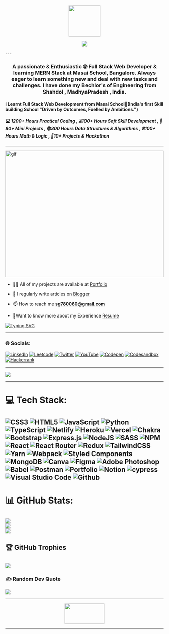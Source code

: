 
<div id="header" align="center">
  <img src="https://media.giphy.com/media/M9gbBd9nbDrOTu1Mqx/giphy.gif" width="100"/>
</div>
<!-- Typing SVG by DenverCoder1 - https://github.com/DenverCoder1/readme-typing-svg -->
<p align="center">
  <a href="https://github.com/DenverCoder1/readme-typing-svg">
    <img src="https://readme-typing-svg.demolab.com/?lines=Hi!👋I am Shikha Gupta; I am a Full-stack%20web%20developer 👨🏻‍💻;🤓 Curious%20to%20learn%20new%20things !&font=Fira%20Code&center=true&width=1000&height=40&color=FFFFFF&vCenter=true&size=22&pause=1000"></a>
</p>
---
<h3 align="center">A passionate & Enthusiastic 🤓 Full Stack Web Developer & learning MERN Stack at Masai School, Bangalore. Always eager to learn something new and deal with new tasks and challenges. I have done my Bechlor's of Engineering from Shahdol , MadhyaPradesh , India.</h3>

<h4> i Learnt Full Stack Web Development from Masai School🏫(India's first Skill building School "Driven by Outcomes, Fuelled by Ambitions.")</h4>
<h5>
💻 1200+ Hours Practical Coding ,
⌛100+ Hours Soft Skill Development ,
🌟80+ Mini Projects ,
📚300 Hours Data Structures & Algorithms ,
⏰100+ Hours Math & Logic ,
🧾10+ Projects & Hackathon 
</h5>

---

<img   src = "https://images.lemonly.com/wp-content/uploads/2018/08/07150313/Homebase_Thumb_v01.gif" alt="gif" width="100%" height="400px"/>

- 👨‍💻 All of my projects are available at <a href ="https://github.com/shikhu51197/shikhu51197.github.io" >Portfolio</a>

- 📝 I regularly write articles on <a href="https://www.blogger.com/blog/posts/6169788829781744859?tab=rj" >Blogger</a>

- 📫 How to reach me **sg780060@gmail.com**

- 📄Want to know more about my Experience <a href="https://drive.google.com/file/d/1Ft3zyA6KHRmaUC3C9FAr6p_9tWgwrQJi/view?usp=share_link">Resume</a>


[![Typing SVG](https://readme-typing-svg.demolab.com?font=Fira+Code&duration=3000&pause=100&color=FFC0CB&width=200&height=80&lines=Learning+React.js💻;Learned+React.js💻;Learned+javascript💻;Learned+Html💻;Learned+css💻)](https://git.io/typing-svg)



---


<h3 align="left">🌐 Socials:</h3>

[![LinkedIn](https://img.shields.io/badge/LinkedIn-%230077B5.svg?style=plastic&logo=linkedin&logoColor=white)](https://www.linkedin.com/in/shikha-gupta-12a2b5199) [![Leetcode](https://img.shields.io/badge/-leetcode-FE7A16?style=plastic&logo=leetcode&logoColor=white)](https://leetcode.com/sg780060) [![Twitter](https://img.shields.io/badge/Twitter-%231DA1F2.svg?style=plastic&logo=Twitter&logoColor=white)](https://twitter.com/shikhag61708689) [![YouTube](https://img.shields.io/badge/YouTube-%23FF0000.svg?style=plastic&logo=YouTube&logoColor=white)](https://youtube.com/@shikhadmentor8552) [![Codepen](https://img.shields.io/badge/codepen-%230077B5.svg?style=plastic&logo=codepen&logoColor=white)](https://codepen.io/shikhu51197) [![Codesandbox](https://img.shields.io/badge/-codesandbox-FE7A16?style=plastic&logo=codesandbox&logoColor=white)](https://codesandbox.io/u/shikhu51197) [![Hackerrank](https://img.shields.io/badge/hackerrank-%231DA1F2.svg?style=plastic&logo=hackerrank&logoColor=white)](https://www.hackerrank.com/sg780060?hr_r=1) 


---


[![](https://visitcount.itsvg.in/api?id=shikhu51197&icon=0&color=0)](https://visitcount.itsvg.in)


---

# 💻 Tech Stack:
![CSS3](https://img.shields.io/badge/css3-%231572B6.svg?style=plastic&logo=css3&logoColor=white) ![HTML5](https://img.shields.io/badge/html5-%23E34F26.svg?style=plastic&logo=html5&logoColor=white) ![JavaScript](https://img.shields.io/badge/javascript-%23323330.svg?style=plastic&logo=javascript&logoColor=%23F7DF1E) ![Python](https://img.shields.io/badge/python-3670A0?style=plastic&logo=python&logoColor=ffdd54) ![TypeScript](https://img.shields.io/badge/typescript-%23007ACC.svg?style=plastic&logo=typescript&logoColor=white) ![Netlify](https://img.shields.io/badge/netlify-%23000000.svg?style=plastic&logo=netlify&logoColor=#00C7B7) ![Heroku](https://img.shields.io/badge/heroku-%23430098.svg?style=plastic&logo=heroku&logoColor=white) ![Vercel](https://img.shields.io/badge/vercel-%23000000.svg?style=plastic&logo=vercel&logoColor=white) ![Chakra](https://img.shields.io/badge/chakra-%234ED1C5.svg?style=plastic&logo=chakraui&logoColor=white) ![Bootstrap](https://img.shields.io/badge/bootstrap-%23563D7C.svg?style=plastic&logo=bootstrap&logoColor=white) ![Express.js](https://img.shields.io/badge/express.js-%23404d59.svg?style=plastic&logo=express&logoColor=%2361DAFB) ![NodeJS](https://img.shields.io/badge/node.js-6DA55F?style=plastic&logo=node.js&logoColor=white) ![SASS](https://img.shields.io/badge/SASS-hotpink.svg?style=plastic&logo=SASS&logoColor=white) ![NPM](https://img.shields.io/badge/NPM-%23000000.svg?style=plastic&logo=npm&logoColor=white) ![React](https://img.shields.io/badge/react-%2320232a.svg?style=plastic&logo=react&logoColor=%2361DAFB) ![React Router](https://img.shields.io/badge/React_Router-CA4245?style=plastic&logo=react-router&logoColor=white) ![Redux](https://img.shields.io/badge/redux-%23593d88.svg?style=plastic&logo=redux&logoColor=white) ![TailwindCSS](https://img.shields.io/badge/tailwindcss-%2338B2AC.svg?style=plastic&logo=tailwind-css&logoColor=white) ![Yarn](https://img.shields.io/badge/yarn-%232C8EBB.svg?style=plastic&logo=yarn&logoColor=white) ![Webpack](https://img.shields.io/badge/webpack-%238DD6F9.svg?style=plastic&logo=webpack&logoColor=black) ![Styled Components](https://img.shields.io/badge/styled--components-DB7093?style=plastic&logo=styled-components&logoColor=white) ![MongoDB](https://img.shields.io/badge/MongoDB-%234ea94b.svg?style=plastic&logo=mongodb&logoColor=white) ![Canva](https://img.shields.io/badge/Canva-%2300C4CC.svg?style=plastic&logo=Canva&logoColor=white) 	![Figma](https://img.shields.io/badge/figma-%23F24E1E.svg?style=plastic&logo=figma&logoColor=white) ![Adobe Photoshop](https://img.shields.io/badge/adobephotoshop-%2331A8FF.svg?style=plastic&logo=adobephotoshop&logoColor=white) ![Babel](https://img.shields.io/badge/Babel-F9DC3e?style=plastic&logo=babel&logoColor=black) ![Postman](https://img.shields.io/badge/Postman-FF6C37?style=plastic&logo=postman&logoColor=white) ![Portfolio](https://img.shields.io/badge/Portfolio-%23000000.svg?style=plastic&logo=firefox&logoColor=#FF7139) ![Notion](https://img.shields.io/badge/Notion-%23000000.svg?style=plastic&logo=notion&logoColor=white)
![cypress](https://img.shields.io/badge/cypress-%234ea94b.svg?style=plastic&logo=cypress&logoColor=black)   ![Visual Studio Code](https://img.shields.io/badge/VisualStudioCode-%23007ACC.svg?style=plastic&logo=visualstudiocode&logoColor=white) ![Github](https://img.shields.io/badge/Github-%23000000.svg?style=plastic&logo=github&logoColor=white)
---
# 📊 GitHub Stats:
![](https://github-readme-stats.vercel.app/api?username=shikhu51197&theme=highcontrast&hide_border=false&include_all_commits=true&count_private=true)<br/>
![](https://github-readme-streak-stats.herokuapp.com/?user=shikhu51197&theme=highcontrast&hide_border=false)<br/>
![](https://github-readme-stats.vercel.app/api/top-langs/?username=shikhu51197&theme=highcontrast&hide_border=false&include_all_commits=true&count_private=true&layout=compact)
---
## 🏆 GitHub Trophies
![](https://github-profile-trophy.vercel.app/?username=shikhu51197&theme=juicyfresh&no-frame=false&no-bg=false&margin-w=4)
---
### ✍️ Random Dev Quote
![](https://quotes-github-readme.vercel.app/api?type=vetical&theme=radical)

---


<p align="center">
  <img src="https://media.giphy.com/media/jpVnC65DmYeyRL4LHS/giphy.gif" width="50%" height="65px">
</p>	
                                                                      
***********************************************************************************************************************************************************************
